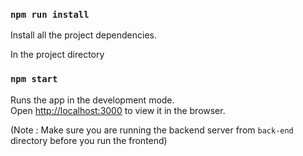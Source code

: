 ### `npm run install`

Install all the project dependencies.

In the project directory

### `npm start`

Runs the app in the development mode.<br />
Open [http://localhost:3000](http://localhost:3000) to view it in the browser.

(Note : Make sure you are running the backend server from `back-end` directory before you run the frontend)
